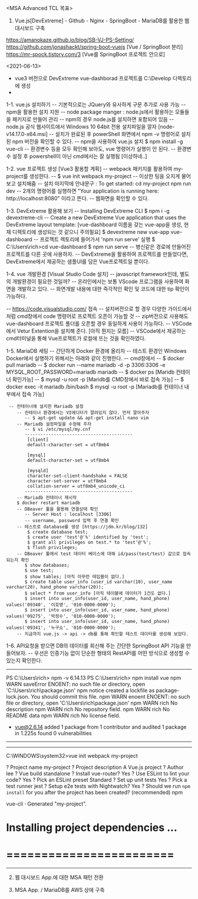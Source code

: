 <MSA Advanced TCL 목표>

1. Vue.js[DevExtreme] - Github - Nginx - SpringBoot - MariaDB를 활용한 웹 대시보드 구축

https://amanokaze.github.io/blog/SB-VJ-PS-Setting/
https://github.com/jonashackt/spring-boot-vuejs [Vue / SpringBoot 분리]
https://mr-spock.tistory.com/3 [Vue를 SpringBoot 프로젝트 안으로]

<2021-06-13>
* vue3 버전으로 DevExtreme vue-dashborad 프로젝트를 C:\Develop 디렉토리에 생성
* 


1-1. vue.js 설치하기
   -- 기본적으로는 JQuery와 유사하게 <script></script> 구문 추가로 사용 가능
   -- npm을 활용한 설치 지원
     -- node package manger : node.js에서 활용하는 모듈들을 패키지로 만들어 관리
     -- npm의 경우 node.js를 설치하면 포함되어 있음
     -- node.js 공식 웹사이트에서 Windows 10 64bit 전용 설치파일을 깔자 [node-v14.17.0-x64.msi]
     -- 설치가 완료된 후 powerShell 화면에서 npm -v 명령어로 설치된 npm 버전을 확인할 수 있다.
     -- npm을 사용하여 vue.js 설치
        $ npm install -g vue-cli
     -- 환경변수 등을 모두 확인해 보아도, vue 명령어가 실행이 안 된다.
     -- 환경변수 설정 후 powershell이 아닌 cmd에서는 잘 실행됨 [이상하네..]
       
1-2. vue 프로젝트 생성 [Vue3 활용할 계획]
  -- webpack 패키지를 활용하여 my-project를 생성한다.
  -- $ vue init webpack my-project
  -- 이상한 팅을 오지게 물어보고 설치해줌
  -- 설치 마지막에 안내문구 :
     To get started: 
      cd my-project
      npm run dev
  -- 2개의 명령어를 실행하면 "Your application is running here: http://localhost:8080" 이라고 뜬다.
  -- 웹화면을 확인할 수 있다.

 
1-3. DevExtreme 활용해 보기
  -- Installing DevExtreme CLI
     $ npm i -g devextreme-cli
  -- Create a new DevExtreme Vue application that uses the DevExtreme layout template:
     [vue-dashboard 이름을 갖는 vue-app을 생성, 현재 디렉토리에 생성되는 것 같으니 주의필요]
     $ devextreme new vue-app vue-dashboard
  -- 프로젝트 렉토리에 들어가서 'npm run serve' 실행
     $ C:\Users\rich>cd vue-dashboard
     $ npm run serve
  -- 병신같은 경로에 만들어진 프로젝트를 다른 곳에 사용하자.
  -- DevExtreme을 활용하여 프로젝트를 만들었다면, DevExtreme에서 제공하는 샘플UI를 담은 Vue프로젝트일 뿐이다.


1-4. vue 개발환경 [Visual Studio Code 설치]
  -- javascript framework인데, 별도의 개발환경이 필요한 것일까?
  -- 온라인에서는 보통 VScode 프로그램을 사용하여 화면을 개발하고 있다.
     -- 화면개발 내용에 대한 즉각적인 확인 및 코드에 대한 tip 확인이 가능하다.

  -- https://code.visualstudio.com/ 접속
  -- 설치버전으로 할 경우 다양한 가이드에서 처럼 cmd창에서 code 명령어로 프로젝트 오픈이 가능할 것
  -- zip버전으로 사용해도 vue-dashboard 프로젝트 폴더를 오픈할 경우 동일하게 사용이 가능하다.
  -- VSCode에서 Vetur Extention을 설치해 준다. [아직 뭔지는 모름]
  -- VSCode에서 제공하는 cmd터미널을 통해 Vue프로젝트가 로컬에 뜨는 것을 확인하였다.
  
  
1-5. MariaDB 세팅
  -- 간단하게 Docker 환경에 올리자
  -- 테스트 환경인 Windows Docker에서 실행하기 위해서는 아래와 같이 진행한다.
  -- cmd창에서
     -- $ docker pull mariadb
     -- $ docker run --name mariadb -d -p 3306:3306 -e MYSQL_ROOT_PASSWORD=mariadb mariadb
     -- $ docker ps [Maridb 컨테이너 확인가능]
       -- $ mysql -u root -p [Maridb를 CMD창에서 바로 접속 가능]
       -- $ docker exec -it mariadb /bin/bash
          $ mysql -u root -p [Mariadb를 컨테이너 내부에서 접속 가능]
          
     -- 컨테이너에 설치한 Mariadb 설정
        -- 컨테이너 환경에서는 VI에디터가 깔려있지 않다. 먼저 깔아주자
           -- $ apt-get update && apt-get install nano vim
        -- Mariadb 설정파일을 수정해 주자
           -- $ vi /etc/mysql/my.cnf
           -----------------------------------------
            [client]
            default-character-set = utf8mb4

            [mysql]
            default-character-set = utf8mb4

            [mysqld]
            character-set-client-handshake = FALSE
            character-set-server = utf8mb4
            collation-server = utf8mb4_unicode_ci
           -----------------------------------------
        -- Mariadb 컨테이너 재시작
        $ docker restart mariadb
        -- DBeaver 툴을 활용해 연결상태 확인
           -- Server Host : localhost [3306]
           -- username, password 입력 후 연결 확인
        -- 테스트로 database를 생성 [https://jdm.kr/blog/132]
            $ create database test;
            $ create user 'test'@'%' identified by 'test';
            $ grant all privileges on test.* to 'test'@'%';
            $ flush privileges;
        -- DBeaver 툴에서 test 데이터 베이스에 대해 id/pass(test/test) 값으로 접속되는지 확인
           $ show databases; 
           $ use test;
           $ show tables; [아직 아무런 테입블이 없다.]
           $ create table user_info (user_id varchar(10), user_name varchar(20), hand_phone varchar(20));
           $ select * from user_info [아직 테이블에 데이터가 1건도 없다.]
           $ insert into user_info(user_id, user_name, hand_phone) values('09340', '이호영', '010-0000-0000');
           $ insert into user_info(user_id, user_name, hand_phone) values('09275', '박정수', '010-0000-0000');
           $ insert into user_info(user_id, user_name, hand_phone) values('09341', '누구쇼', '010-0000-0000');
        -- 지금까지 vue.js -> api -> db를 통해 확인할 테스트 데이터를 생성해 보았다.


1-6. API요청을 받으면 DB의 데이터를 회신해 주는 간단한 SpringBoot API 기능을 만들어보자.
  -- 우선은 인증기능 없이 단순한 형태의 RestAPI를 어떤 방식으로 생성할 수 있는지 확인한다.
  



------------------------------------------------------------------------------------------
PS C:\Users\rich> npm -v
6.14.13
PS C:\Users\rich> npm install vue
npm WARN saveError ENOENT: no such file or directory, open 'C:\Users\rich\package.json'
npm notice created a lockfile as package-lock.json. You should commit this file.
npm WARN enoent ENOENT: no such file or directory, open 'C:\Users\rich\package.json'
npm WARN rich No description
npm WARN rich No repository field.
npm WARN rich No README data
npm WARN rich No license field.

+ vue@2.6.14
added 1 package from 1 contributor and audited 1 package in 1.225s
found 0 vulnerabilities
------------------------------------------------------------------------------------------

------------------------------------------------------------------------------------------
C:\WINDOWS\system32>vue init webpack my-project

? Project name my-project
? Project description A Vue.js project
? Author lee
? Vue build standalone
? Install vue-router? Yes
? Use ESLint to lint your code? Yes
? Pick an ESLint preset Standard
? Set up unit tests Yes
? Pick a test runner jest
? Setup e2e tests with Nightwatch? Yes
? Should we run `npm install` for you after the project has been created? (recommended) npm

   vue-cli · Generated "my-project".


# Installing project dependencies ...
# ========================
------------------------------------------------------------------------------------------


2. 웹 대시보드 App.에 대한 MSA 패턴 전환

3. MSA App. / MariaDB를 AWS 상에 구축
